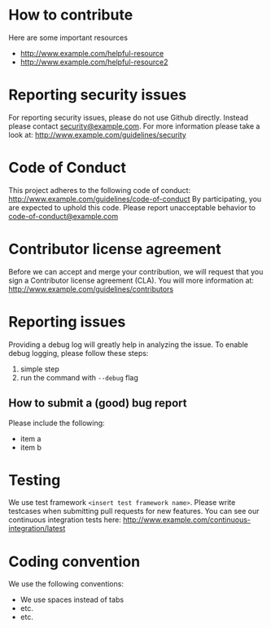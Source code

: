 # How to contribute

Here are some important resources

* http://www.example.com/helpful-resource
* http://www.example.com/helpful-resource2

# Reporting security issues

For reporting security issues, please do not use Github directly.
Instead please contact security@example.com.
For more information please take a look at:
http://www.example.com/guidelines/security

# Code of Conduct

This project adheres to the following code of conduct:
http://www.example.com/guidelines/code-of-conduct
By participating, you are expected to uphold this code.
Please report unacceptable behavior to code-of-conduct@example.com

# Contributor license agreement

Before we can accept and merge your contribution, we will request
that you sign a Contributor license agreement (CLA). You will more
information at:
http://www.example.com/guidelines/contributors

# Reporting issues

Providing a debug log will greatly help in analyzing the issue.
To enable debug logging, please follow these steps:

1. simple step
1. run the command with `--debug` flag

## How to submit a (good) bug report

Please include the following:

* item a
* item b


# Testing

We use test framework `<insert test framework name>`.
Please write testcases when submitting pull requests for new features.
You can see our continuous integration tests here:
http://www.example.com/continuous-integration/latest

# Coding convention

We use the following conventions:

* We use spaces instead of tabs
* etc.
* etc.

